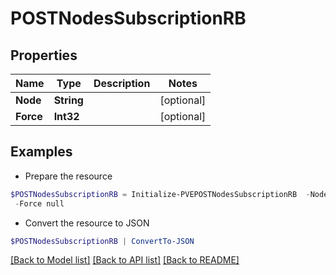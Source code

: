# POSTNodesSubscriptionRB
## Properties

Name | Type | Description | Notes
------------ | ------------- | ------------- | -------------
**Node** | **String** |  | [optional] 
**Force** | **Int32** |  | [optional] 

## Examples

- Prepare the resource
```powershell
$POSTNodesSubscriptionRB = Initialize-PVEPOSTNodesSubscriptionRB  -Node null `
 -Force null
```

- Convert the resource to JSON
```powershell
$POSTNodesSubscriptionRB | ConvertTo-JSON
```

[[Back to Model list]](../README.md#documentation-for-models) [[Back to API list]](../README.md#documentation-for-api-endpoints) [[Back to README]](../README.md)

